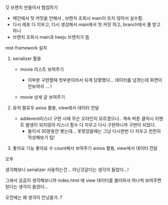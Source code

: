깃 브랜치 만들어서 협업하기 

- 메인에서 첫 커밋을 안해서 , 브랜치 조회시 main이 뜨지 않아서 실수함. 
- 다시 레포 다 지우고, 다시 생성해서 main에서 첫 커밋 하고, branch에서 풀 받고 하니
- 브랜치 조회시 main과 heeju 브랜치가 뜸 

rest-framework   설치

1. serializer 활용

   - movie 리스트 보여주기
     - 이부분 구현할때 첫부분이라서 되게 당황했다... 데이터를 넘겻는데 화면이 안보여서 ....! 

   - movie 상세 글 보여주기

2. 유저 팔로우 axios 활용, view에서 데이터 전달 

   - addevent리스너 구현 시에 무슨 오타인지 모르겠으나.. 계속 버튼 클릭시 이벤트 발생이 되지않아 리스너 함수 다 지우고 다시 구현하니까 구현이 되었다.
     - 둘이서 30분동안 봣는데... 못찾았을때는 그냥 다시한번 다 지우고 천천히 작성해보기 팁! 

3. 좋아요 기능  좋아요 수 count해서 보여주기 aixios 활용, view에서 데이터 전달 

   

오후

생각해보니 serializer 사용하는건... 아닌것같다는 생각이 들었다...! 

그래서 곰곰히 생각해보니까 index.html 에 view 데이터를 불러와서 하나씩 보여주면 된다는 생각이 들었다... 

오전에는 왜 생각이 안났을가..?  